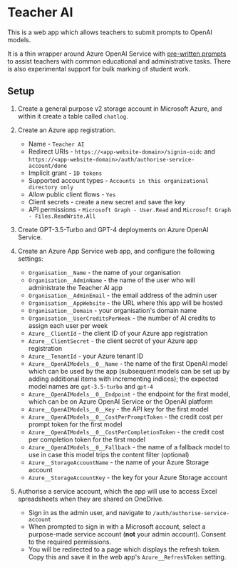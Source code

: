 # Teacher AI

This is a web app which allows teachers to submit prompts to OpenAI models.

It is a thin wrapper around Azure OpenAI Service with [pre-written prompts](/wwwroot/js/templates.js) to assist teachers with common educational and administrative tasks. There is also experimental support for bulk marking of student work.

## Setup

1. Create a general purpose v2 storage account in Microsoft Azure, and within it create a table called `chatlog`.
 
2. Create an Azure app registration.
    * Name - `Teacher AI`
    * Redirect URIs - `https://<app-website-domain>/signin-oidc` and `https://<app-website-domain>/auth/authorise-service-account/done`
    * Implicit grant - `ID tokens`
    * Supported account types - `Accounts in this organizational directory only`
    * Allow public client flows - `Yes`
    * Client secrets - create a new secret and save the key
    * API permissions - `Microsoft Graph - User.Read` and `Microsoft Graph - Files.ReadWrite.All`

3. Create GPT-3.5-Turbo and GPT-4 deployments on Azure OpenAI Service.

4. Create an Azure App Service web app, and configure the following settings:

    * `Organisation__Name` - the name of your organisation
    * `Organisation__AdminName` - the name of the user who will administrate the Teacher AI app
    * `Organisation__AdminEmail` - the email address of the admin user
    * `Organisation__AppWebsite` - the URL where this app will be hosted
    * `Organisation__Domain` - your organisation's domain name
    * `Organisation__UserCreditsPerWeek` - the number of AI credits to assign each user per week
    * `Azure__ClientId` - the client ID of your Azure app registration
    * `Azure__ClientSecret` - the client secret of your Azure app registration
    * `Azure__TenantId` - your Azure tenant ID
    * `Azure__OpenAIModels__0__Name` - the name of the first OpenAI model which can be used by the app (subsequent models can be set up by adding additional items with incrementing indices); the expected model names are `gpt-3.5-turbo` and `gpt-4`
    * `Azure__OpenAIModels__0__Endpoint` - the endpoint for the first model, which can be on Azure OpenAI Service or the OpenAI platform
    * `Azure__OpenAIModels__0__Key` - the API key for the first model
    * `Azure__OpenAIModels__0__CostPerPromptToken` - the credit cost per prompt token for the first model
    * `Azure__OpenAIModels__0__CostPerCompletionToken` - the credit cost per completion token for the first model
    * `Azure__OpenAIModels__0__Fallback` - the name of a fallback model to use in case this model trips the content filter (optional)
    * `Azure__StorageAccountName` - the name of your Azure Storage account
    * `Azure__StorageAccountKey` - the key for your Azure Storage account
 
5. Authorise a service account, which the app will use to access Excel spreadsheets when they are shared on OneDrive.

    * Sign in as the admin user, and navigate to `/auth/authorise-service-account`
    * When prompted to sign in with a Microsoft account, select a purpose-made service account (**not** your admin account). Consent to the required permissions.
    * You will be redirected to a page which displays the refresh token. Copy this and save it in the web app's `Azure__RefreshToken` setting.